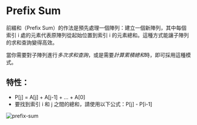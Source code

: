 # Prefix Sum

前綴和（Prefix Sum）的作法是預先處理一個陣列：建立一個新陣列，其中每個索引 i 處的元素代表原陣列從起始位置到索引 i 的元素總和。這種方式能讓子陣列的求和查詢變得高效。

當你需要對子陣列進行*多次求和查詢*，或是需要*計算累積總和*時，即可採用這種模式。

## 特性：

- P\[j] = A\[j] + A\[j-1] + ... + A\[0]
- 要找到索引 i 和 j 之間的總和，請使用以下公式：P\[j] - P\[i-1]

![prefix-sum]({{BASEURL}}/markdown/zh-tw/problem-solving/prefix-sum.jpg "prefix-sum")
